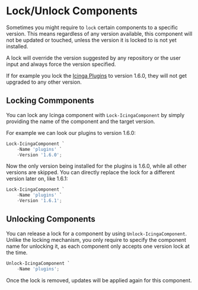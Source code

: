 # Lock/Unlock Components

Sometimes you might require to `lock` certain components to a specific version. This means regardless of any version available, this component will not be updated or touched, unless the version it is locked to is not yet installed.

A lock will override the version suggested by any repository or the user input and always force the version specified.

If for example you lock the [Icinga Plugins](https://icinga.com/docs/icinga-for-windows/latest/plugins/doc/01-Introduction/) to version 1.6.0, they will not get upgraded to any other version.

## Locking Commponents

You can lock any Icinga component with `Lock-IcingaComponent` by simply providing the name of the component and the target version.

For example we can look our plugins to version 1.6.0:

```powershell
Lock-IcingaComponent `
    -Name 'plugins' `
    -Version '1.6.0';
```

Now the only version being installed for the plugins is 1.6.0, while all other versions are skipped. You can directly replace the lock for a different version later on, like 1.6.1:

```powershell
Lock-IcingaComponent `
    -Name 'plugins' `
    -Version '1.6.1';
```

## Unlocking Components

You can release a lock for a component by using `Unlock-IcingaComponent`. Unlike the locking mechanism, you only require to specify the component name for unlocking it, as each component only accepts one version lock at the time.

```powershell
Unlock-IcingaComponent `
    -Name 'plugins';
```

Once the lock is removed, updates will be applied again for this component.
